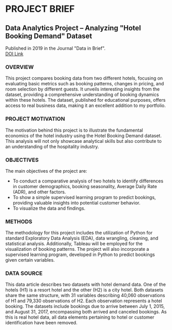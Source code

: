 # PROJECT BRIEF
## Data Analytics Project – Analyzing "Hotel Booking Demand" Dataset
Published in 2019 in the Journal "Data in Brief".  
[DOI Link](https://doi.org/10.1016/j.dib.2018.11.126)

### OVERVIEW
This project compares booking data from two different hotels, focusing on evaluating basic metrics such as booking patterns, changes in pricing, and room selection by different guests. It unveils interesting insights from the dataset, providing a comprehensive understanding of booking dynamics within these hotels. The dataset, published for educational purposes, offers access to real business data, making it an excellent addition to my portfolio.

### PROJECT MOTIVATION
The motivation behind this project is to illustrate the fundamental economics of the hotel industry using the Hotel Booking Demand dataset. This analysis will not only showcase analytical skills but also contribute to an understanding of the hospitality industry.

### OBJECTIVES
The main objectives of the project are:
- To conduct a comparative analysis of two hotels to identify differences in customer demographics, booking seasonality, Average Daily Rate (ADR), and other factors.
- To show a simple supervised learning program to predict bookings, providing valuable insights into potential customer behavior.
- To visualize the data and findings.

### METHODS
The methodology for this project includes the utilization of Python for standard Exploratory Data Analysis (EDA), data wrangling, cleaning, and statistical analysis. Additionally, Tableau will be employed for the visualization of booking patterns. The project will also incorporate a supervised learning program, developed in Python to predict bookings given certain variables.

### DATA SOURCE
This data article describes two datasets with hotel demand data. One of the hotels (H1) is a resort hotel and the other (H2) is a city hotel. Both datasets share the same structure, with 31 variables describing 40,060 observations of H1 and 79,330 observations of H2. Each observation represents a hotel booking. The datasets include bookings due to arrive between July 1, 2015, and August 31, 2017, encompassing both arrived and canceled bookings. As this is real hotel data, all data elements pertaining to hotel or customer identification have been removed.
